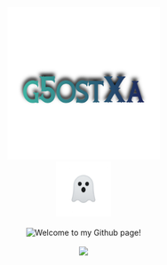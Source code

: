 <div align="center">
<img src="/assets/g5ostxa.png" width="275" height="275"/>

<br>

<div align="center">
  <img src="/assets/ghost_prototype-3.png" width="100" height="100"/>
</div>

<br>

<img src="https://readme-typing-svg.demolab.com?font=Iosevka+Nerd+Font&weight=900&pause=1000&color=6791C9&background=0C0E0F00&center=true&vCenter=true&width=435&lines=Welcome%20To%20My%20Github%20page!" alt="Welcome to my Github page!"/>

<br>
<br>

<img src="https://github-readme-stats.vercel.app/api?username=g5ostXa&show_icons=true&theme=tokyonight"/>
</div>
